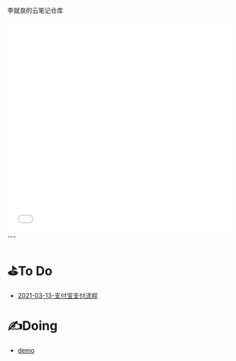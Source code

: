 李就良的云笔记仓库

<iframe 
        src="//player.bilibili.com/player.html?aid=66513421&bvid=BV1F441127NG&cid=115347034&page=1"
        scrolling="no" 
        border="0" 
        frameborder="no" 
        framscrolling="no" 
        width="100%" 
        height="480px" 
        border="0"
        allowfullscreen="true"> 
</iframe>
---

# ⛳To Do

+ [2021-03-13-支付宝支付流程](E:\MyNote\B：技术笔记\2021-03-13-支付宝支付流程.md)

# ✍Doing

+ [demo](E:\MyNote\C：技术笔记\001：Cron表达式.md)